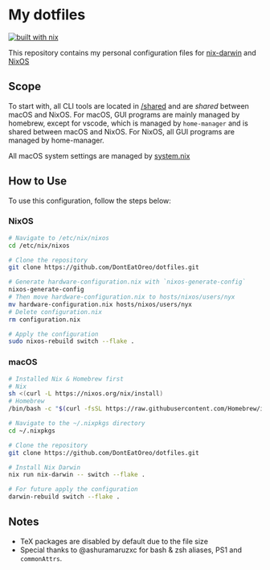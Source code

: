 # My dotfiles

[![built with nix](https://img.shields.io/static/v1?logo=nixos&logoColor=white&label=&message=Built%20with%20Nix&color=41439a)](https://builtwithnix.org)

This repository contains my personal configuration files for [nix-darwin](https://github.com/LnL7/nix-darwin) and [NixOS](https://nixos.org)

## Scope

To start with, all CLI tools are located in [/shared](/shared/) and are *shared* between macOS and NixOS. For macOS, GUI programs are mainly managed by homebrew, except for vscode, which is managed by `home-manager` and is shared between macOS and NixOS. For NixOS, all GUI programs are managed by home-manager.

All macOS system settings are managed by [system.nix](/hosts/darwin/users/anon/system.nix)

## How to Use

To use this configuration, follow the steps below:

### NixOS

```bash
# Navigate to /etc/nix/nixos
cd /etc/nix/nixos

# Clone the repository
git clone https://github.com/DontEatOreo/dotfiles.git

# Generate hardware-configuration.nix with `nixos-generate-config`
nixos-generate-config
# Then move hardware-configuration.nix to hosts/nixos/users/nyx
mv hardware-configuration.nix hosts/nixos/users/nyx
# Delete configuration.nix
rm configuration.nix

# Apply the configuration
sudo nixos-rebuild switch --flake .
```

### macOS

```bash
# Installed Nix & Homebrew first
# Nix
sh <(curl -L https://nixos.org/nix/install)
# Homebrew
/bin/bash -c "$(curl -fsSL https://raw.githubusercontent.com/Homebrew/install/HEAD/install.sh)"

# Navigate to the ~/.nixpkgs directory
cd ~/.nixpkgs

# Clone the repository
git clone https://github.com/DontEatOreo/dotfiles.git

# Install Nix Darwin
nix run nix-darwin -- switch --flake .

# For future apply the configuration
darwin-rebuild switch --flake .
```

## Notes

- TeX packages are disabled by default due to the file size
- Special thanks to @ashuramaruzxc for bash & zsh aliases, PS1 and `commonAttrs`.
